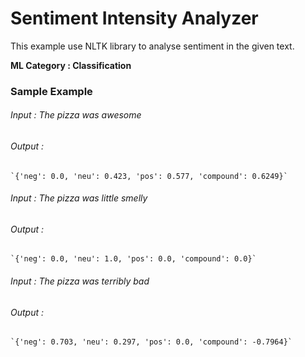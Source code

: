 # Sentiment Intensity Analyzer

This example use NLTK library to analyse sentiment in the given text.

**ML Category : Classification**

### Sample Example
###### Input : The pizza was awesome
###### Output : 

    `{'neg': 0.0, 'neu': 0.423, 'pos': 0.577, 'compound': 0.6249}`

###### Input : The pizza was little smelly
###### Output : 

    `{'neg': 0.0, 'neu': 1.0, 'pos': 0.0, 'compound': 0.0}`

###### Input : The pizza was terribly bad
###### Output : 

    `{'neg': 0.703, 'neu': 0.297, 'pos': 0.0, 'compound': -0.7964}`